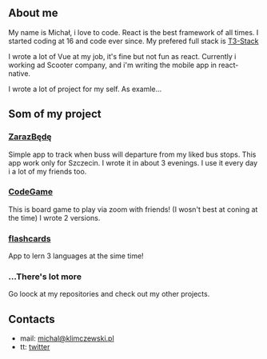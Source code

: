 ## About me
My name is Michał, i love to code.
React is the best framework of all times.
I started coding at 16 and code ever since.
My prefered full stack is [T3-Stack](https://create.t3.gg)

I wrote a lot of Vue at my job, it's fine but not fun as react.
Currently i working ad Scooter company, and i'm writing the mobile app in react-native.

I wrote a lot of project for my self. As examle...

## Som of my project
### [ZarazBędę](https://github.com/dzban-diego/zdurnieli)
Simple app to track when buss will departure from my liked bus stops. This app work only for Szczecin. I wrote it in about 3 evenings. I use it every day i a lot of my friends too.

### [CodeGame](https://github.com/dzban-diego/codenames_2.0)
This is board game to play via zoom with friends! (I wosn't best at coning at the time)
I wrote 2 versions. 

### [flashcards](https://github.com/dzban-diego/fiszki)
App to lern 3 languages at the sime time!

### ...There's lot more
Go loock at my repositories and check out my other projects.

## Contacts
- mail: michal@klimczewski.pl
- tt: [twitter](twitter.com/DzbanDiego)
